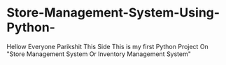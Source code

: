 # Store-Management-System-Using-Python-
Hellow Everyone Parikshit This Side
This is my first Python Project On "Store Management System Or Inventory Management System" 
